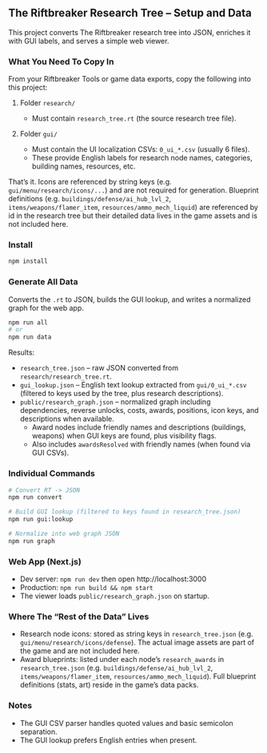## The Riftbreaker Research Tree – Setup and Data

This project converts The Riftbreaker research tree into JSON, enriches it with GUI labels, and serves a simple web viewer.

### What You Need To Copy In

From your Riftbreaker Tools or game data exports, copy the following into this project:

1) Folder `research/`
   - Must contain `research_tree.rt` (the source research tree file).

2) Folder `gui/`
   - Must contain the UI localization CSVs: `0_ui_*.csv` (usually 6 files).
   - These provide English labels for research node names, categories, building names, resources, etc.

That’s it. Icons are referenced by string keys (e.g. `gui/menu/research/icons/...`) and are not required for generation. Blueprint definitions (e.g. `buildings/defense/ai_hub_lvl_2`, `items/weapons/flamer_item`, `resources/ammo_mech_liquid`) are referenced by id in the research tree but their detailed data lives in the game assets and is not included here.

### Install

```bash
npm install
```

### Generate All Data

Converts the `.rt` to JSON, builds the GUI lookup, and writes a normalized graph for the web app.

```bash
npm run all
# or
npm run data
```

Results:
- `research_tree.json` – raw JSON converted from `research/research_tree.rt`.
- `gui_lookup.json` – English text lookup extracted from `gui/0_ui_*.csv` (filtered to keys used by the tree, plus research descriptions).
- `public/research_graph.json` – normalized graph including dependencies, reverse unlocks, costs, awards, positions, icon keys, and descriptions when available.
  - Award nodes include friendly names and descriptions (buildings, weapons) when GUI keys are found, plus visibility flags.
  - Also includes `awardsResolved` with friendly names (when found via GUI CSVs).

### Individual Commands

```bash
# Convert RT -> JSON
npm run convert

# Build GUI lookup (filtered to keys found in research_tree.json)
npm run gui:lookup

# Normalize into web graph JSON
npm run graph
```

### Web App (Next.js)

- Dev server: `npm run dev` then open http://localhost:3000
- Production: `npm run build && npm start`
- The viewer loads `public/research_graph.json` on startup.

### Where The “Rest of the Data” Lives

- Research node icons: stored as string keys in `research_tree.json` (e.g. `gui/menu/research/icons/defense`). The actual image assets are part of the game and are not included here.
- Award blueprints: listed under each node’s `research_awards` in `research_tree.json` (e.g. `buildings/defense/ai_hub_lvl_2`, `items/weapons/flamer_item`, `resources/ammo_mech_liquid`). Full blueprint definitions (stats, art) reside in the game’s data packs.

### Notes

- The GUI CSV parser handles quoted values and basic semicolon separation.
- The GUI lookup prefers English entries when present.
